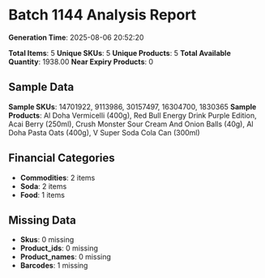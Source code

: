 # Batch 1144 Analysis Report

**Generation Time**: 2025-08-06 20:52:20

**Total Items**: 5
**Unique SKUs**: 5
**Unique Products**: 5
**Total Available Quantity**: 1938.00
**Near Expiry Products**: 0

## Sample Data
**Sample SKUs**: 14701922, 9113986, 30157497, 16304700, 1830365
**Sample Products**: Al Doha Vermicelli (400g), Red Bull Energy Drink Purple Edition, Acai Berry (250ml), Crush Monster Sour Cream And Onion Balls (40g), Al Doha Pasta Oats (400g), V Super Soda Cola Can (300ml)

## Financial Categories
- **Commodities**: 2 items
- **Soda**: 2 items
- **Food**: 1 items

## Missing Data
- **Skus**: 0 missing
- **Product_ids**: 0 missing
- **Product_names**: 0 missing
- **Barcodes**: 1 missing
